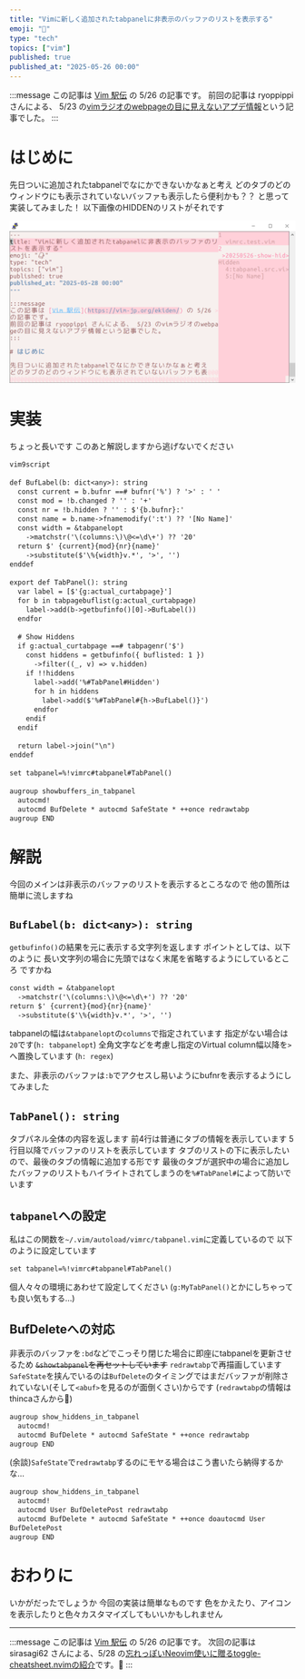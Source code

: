 ```yaml
---
title: "Vimに新しく追加されたtabpanelに非表示のバッファのリストを表示する"
emoji: "📑"
type: "tech"
topics: ["vim"]
published: true
published_at: "2025-05-26 00:00"
---
```


:::message
この記事は [Vim 駅伝](https://vim-jp.org/ekiden/) の 5/26 の記事です。
前回の記事は ryoppippi さんによる、 5/23 の[vimラジオのwebpageの目に見えないアプデ情報](https://zenn.dev/ryoppippi/articles/d787bce6dae9c5)という記事でした。
:::

# はじめに

先日ついに追加されたtabpanelでなにかできないかなぁと考え
どのタブのどのウィンドウにも表示されていないバッファも表示したら便利かも？？
と思って実装してみました！
以下画像のHIDDENのリストがそれです

![](/images/20250526-show-hiddens-in-tabpanel/overview.png)

# 実装

ちょっと長いです
このあと解説しますから逃げないでください

```vimscript
vim9script

def BufLabel(b: dict<any>): string
  const current = b.bufnr ==# bufnr('%') ? '>' : ' '
  const mod = !b.changed ? '' : '+'
  const nr = !b.hidden ? '' : $'{b.bufnr}:'
  const name = b.name->fnamemodify(':t') ?? '[No Name]'
  const width = &tabpanelopt
    ->matchstr('\(columns:\)\@<=\d\+') ?? '20'
  return $' {current}{mod}{nr}{name}'
    ->substitute($'\%{width}v.*', '>', '')
enddef

export def TabPanel(): string
  var label = [$'{g:actual_curtabpage}']
  for b in tabpagebuflist(g:actual_curtabpage)
    label->add(b->getbufinfo()[0]->BufLabel())
  endfor

  # Show Hiddens
  if g:actual_curtabpage ==# tabpagenr('$')
    const hiddens = getbufinfo({ buflisted: 1 })
      ->filter((_, v) => v.hidden)
    if !!hiddens
      label->add('%#TabPanel#Hidden')
      for h in hiddens
        label->add($'%#TabPanel#{h->BufLabel()}')
      endfor
    endif
  endif

  return label->join("\n")
enddef

set tabpanel=%!vimrc#tabpanel#TabPanel()

augroup showbuffers_in_tabpanel
  autocmd!
  autocmd BufDelete * autocmd SafeState * ++once redrawtabp
augroup END
```

# 解説

今回のメインは非表示のバッファのリストを表示するところなので
他の箇所は簡単に流しますね

## `BufLabel(b: dict<any>): string`
`getbufinfo()`の結果を元に表示する文字列を返します
ポイントとしては、以下のように
長い文字列の場合に先頭ではなく末尾を省略するようにしているところ
ですかね
```vimscript
const width = &tabpanelopt
  ->matchstr('\(columns:\)\@<=\d\+') ?? '20'
return $' {current}{mod}{nr}{name}'
  ->substitute($'\%{width}v.*', '>', '')
```
tabpanelの幅は`&tabpanelopt`の`columns`で指定されています
指定がない場合は`20`です(`h: tabpanelopt`)
全角文字などを考慮し指定のVirtual column幅以降を`>`へ置換しています (`h: regex`)

また、非表示のバッファは`:b`でアクセスし易いようにbufnrを表示するようにしてみました

## `TabPanel(): string`
タブパネル全体の内容を返します
前4行は普通にタブの情報を表示しています
5行目以降でバッファのリストを表示しています
タブのリストの下に表示したいので、最後のタブの情報に追加する形です
最後のタブが選択中の場合に追加したバッファのリストもハイライトされてしまうのを`%#TabPanel#`によって防いでいます

## `tabpanel`への設定
私はこの関数を`~/.vim/autoload/vimrc/tabpanel.vim`に定義しているので
以下のように設定しています
```vimscript
set tabpanel=%!vimrc#tabpanel#TabPanel()
```
個人々々の環境にあわせて設定してください
(`g:MyTabPanel()`とかにしちゃっても良い気もする…)

## BufDeleteへの対応
非表示のバッファを`:bd`などでこっそり閉じた場合に即座にtabpanelを更新させるため ~~`&showtabpanel`を再セットしています~~ `redrawtabp`で再描画しています
`SafeState`を挟んでいるのは`BufDelete`のタイミングではまだバッファが削除されていない(そして`<abuf>`を見るのが面倒くさい)からです
(`redrawtabp`の情報はthincaさんから🙇)
```vimscript
augroup show_hiddens_in_tabpanel
  autocmd!
  autocmd BufDelete * autocmd SafeState * ++once redrawtabp
augroup END
```

(余談)`SafeState`で`redrawtabp`するのにモヤる場合はこう書いたら納得するかな…

```vimscript
augroup show_hiddens_in_tabpanel
  autocmd!
  autocmd User BufDeletePost redrawtabp
  autocmd BufDelete * autocmd SafeState * ++once doautocmd User BufDeletePost
augroup END
```

# おわりに
いかがだったでしょうか
今回の実装は簡単なものです
色をかえたり、アイコンを表示したりと色々カスタマイズしてもいいかもしれません

----

:::message
この記事は [Vim 駅伝](https://vim-jp.org/ekiden/) の 5/26 の記事です。
次回の記事は sirasagi62 さんによる、5/28 の[忘れっぽいNeovim使いに贈るtoggle-cheatsheet.nvimの紹介](https://zenn.dev/articles/309b7044c6d0da)です。🏃
:::

